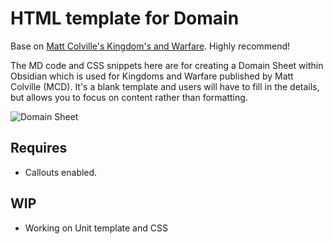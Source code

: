 # HTML template for Domain
Base on [Matt Colville's Kingdom's and Warfare](https://shop.mcdmproductions.com/products/kingdoms-and-warfare-book). Highly recommend!

The MD code and CSS snippets here are for creating a Domain Sheet within Obsidian which is used for Kingdoms and Warfare published by Matt Colville (MCD). It's a blank template and users will have to fill in the details, but allows you to focus on content rather than formatting.



![Domain Sheet](https://miniworld.com/obsidian/mockupDomainSheet.png)


## Requires
- Callouts enabled.


## WIP 
- Working on Unit template and CSS
